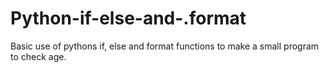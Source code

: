 # Python-if-else-and-.format
Basic use of pythons if, else and format functions to make a small program to check age.
